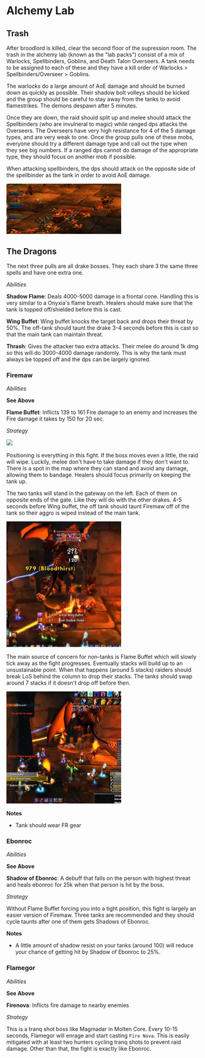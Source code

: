 # Alchemy Lab

## Trash

After broodlord is killed, clear the second floor of the supression room. 
The trash in the alchemy lab (known as the "lab packs") consist of a mix of
Warlocks, Spellbinders, Goblins, and Death Talon Overseers. A tank needs to be
assigned to each of these and they have a kill order of Warlocks > Spellbinders/Overseer > Goblins.

The warlocks do a large amount of AoE damage and should be burned down as quickly as possible.
Their shadow bolt volleys should be kicked and the group should be careful to stay away from the
tanks to avoid flamestrikes. The demons despawn after 5 minutes. 

Once they are down, the raid should split up and melee should attack the Spellbinders
(who are invulneral to magic) while ranged dps attacks the Overseers. The Overseers have
very high resistance for 4 of the 5 damage types, and are very weak to one. Once the
group pulls one of these mobs, everyone should try a different damage type and call out
the type when they see big numbers. If a ranged dps cannot do damage of the appropriate
type, they should focus on another mob if possible.

When attacking spellbinders, the dps should attack on the opposite side of the spellbinder
as the tank in order to avoid AoE damage.

<img src="./images/spellbinder-position.png" width="300px"/>

## The Dragons

The next three pulls are all drake bosses. They each share 3 the same three spells and have one
extra one.

_Abilities_

**Shadow Flame**: Deals 4000-5000 damage in a frontal cone. Handling this is very similar to a
Onyxia's flame breath. Healers should make sure that the tank is topped off/shielded before this is
cast.

**Wing Buffet**: Wing buffet knocks the target back and drops their threat by 50%. The off-tank should
taunt the drake 3-4 seconds before this is cast so that the main tank can maintain threat.

**Thrash**: Gives the attacker two extra attacks. Their melee do around 1k dmg so this will do 3000-4000
damage randomly. This is why the tank must always be topped off and the dps can be largely ignored.

### Firemaw

_Abilities_

**See Above**

**Flame Buffet**: Inflicts 139 to 161 Fire damage to an enemy and increases the Fire damage it takes by 150 for 20 sec.

_Strategy_

<img src="http://www.anikki.com/share/wow/bwl_firemaw.jpg" width="400px">

Positioning is everything in this fight. If the boss moves even a little, the raid will wipe. Luckily,
melee don't have to take damage if they don't want to. There is a spot in the map where they can stand
and avoid any damage, allowing them to bandage. Healers should focus primarily on keeping the tank up.

The two tanks will stand in the gateway on the left. Each of them on opposite ends of the gate. Like they
will do with the other drakes. 4-5 seconds before Wing buffet, the off tank should taunt Firemaw off of the
tank so their aggro is wiped instead of the main tank.

<img src="./images/firemaw-tanks.png" width="300px"/>

The main source of concern for non-tanks is Flame Buffet which will slowly tick away as the fight progresses.
Eventually stacks will build up to an unsustainable point. When that happens (around 5 stacks) raiders should
break LoS behind the column to drop their stacks. The tanks should swap around 7 stacks if it doesn't drop
off before then.

<img src="./images/firemaw-hide.png" width="300px">

**Notes**

- Tank should wear FR gear

### Ebonroc

_Abilities_

**See Above**

**Shadow of Ebonroc**: A debuff that falls on the person with highest threat and heals ebonroc for 25k when that person is hit by the boss.

_Strategy_

Without Flame Buffet forcing you into a tight position, this fight is largely an easier version of Firemaw. Three tanks are recommended and they should cycle taunts after one of them gets Shadows of
Ebonroc.

**Notes**

- A little amount of shadow resist on your tanks (around 100) will reduce your chance of getting hit by Shadow of Ebonroc to 25%.

### Flamegor

_Abilities_

**See Above**

**Firenova**: Inflicts fire damage to nearby enemies

_Strategy_

This is a tranq shot boss like Magmadar in Molten Core. Every 10-15 seconds, Flamegor will enrage and start
casting `Fire Nova`. This is easily mitigated with at least two hunters cycling tranq shots to prevent raid damage.
Other than that, the fight is exactly like Ebonroc.
